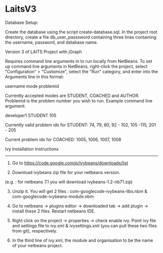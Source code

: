 LaitsV3
=======

Database Setup:

Create the database using the script create-database.sql.
In the project root directory, create a file db_user_passsword
containing three lines containing the username, password, and 
database name.

Version 3 of LAITS Project with jGraph

Requires command line arguments in to run locally from NetBeans.  To set up command line arguments in NetBeans, right-click the project, select "Configuration" > "Customize", select the "Run" category, and enter into the Arguments line in this format:

username mode problemid

Currently accepted modes are STUDENT, COACHED and AUTHOR.  Problemid is the problem number you wish to run.  Example command line argument:

developer1 STUDENT 105

Currently valid problem ids for STUDENT: 74, 79, 80, 92 - 102, 105 -115, 201 - 205

Current problem ids for COACHED: 1005, 1006, 1007, 1008


Ivy Installation Instructions

-----------------------------------

1. Go to https://code.google.com/p/ivybeans/downloads/list

2. Download ivybeans zip file for your netbeans version.

(e.g. : for netbeans 7.1 you will download ivybeans-1.2-nb71.zip)

3. Unzip it. You will get 2 files : com-googlecode-ivybeans-libs.nbm & com-googlecode-ivybeans-module.nbm

4. Go to netbeans -> plugins editor -> downloaded tab -> add plugin -> install these 2 files. Restart netbeans
 IDE.
5. Right click on the project -> properties -> check enable ivy. Point ivy file and settings file to ivy.xml & ivysettings.xml (you can pull these two files from git), respectively.

6.  In the third line of ivy.xml, the module  and organisation
to be the name of your netbeans project.
